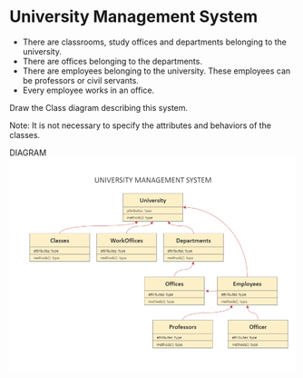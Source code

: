 # University Management System 
- There are classrooms, study offices and departments belonging to the university.
- There are offices belonging to the departments.
- There are employees belonging to the university. These employees can be professors or civil servants.
- Every employee works in an office.

Draw the Class diagram describing this system.

Note: It is not necessary to specify the attributes and behaviors of the classes.

DIAGRAM
![](UniversityManagmentSystem.png)
